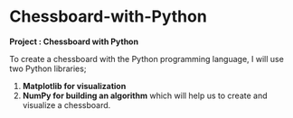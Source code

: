 # Chessboard-with-Python

__Project : Chessboard with Python__

To create a chessboard with the Python programming language, I will use two Python libraries;
1. __Matplotlib for visualization__
2. __NumPy for building an algorithm__ which will help us to create and visualize a chessboard.
